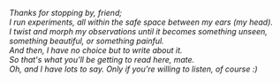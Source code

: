 <p><i>Thanks for stopping by, friend; <br>
I run experiments, all within the safe space between my ears (my head).<br>
I twist and morph my observations until it becomes something unseen, something beautiful, or something painful.<br>
And then, I have no choice but to write about it.<br>
So that's what you'll be getting to read here, mate.<br>
Oh, and I have <i>lots</i> to say. Only if you're willing to listen, of course :)
</i></p>